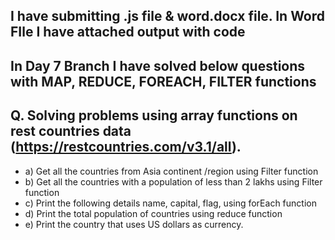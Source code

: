 
 I  have submitting .js file & word.docx file. In Word FIle I have attached output with code
 -

In Day 7 Branch I have solved below questions with MAP, REDUCE, FOREACH, FILTER functions
-

 Q. Solving problems using array functions on rest countries data (https://restcountries.com/v3.1/all).
 --
- a) Get all the countries from Asia continent /region using Filter function
- b) Get all the countries with a population of less than 2 lakhs using Filter function
- c) Print the following details name, capital, flag, using forEach function
- d) Print the total population of countries using reduce function
- e) Print the country that uses US dollars as currency.



